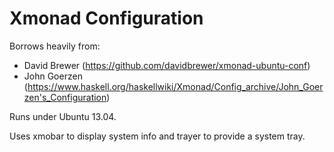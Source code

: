 Xmonad Configuration
===========================

Borrows heavily from:

* David Brewer (https://github.com/davidbrewer/xmonad-ubuntu-conf)
* John Goerzen (https://www.haskell.org/haskellwiki/Xmonad/Config_archive/John_Goerzen's_Configuration)

Runs under Ubuntu 13.04.

Uses xmobar to display system info and trayer to provide a system tray.